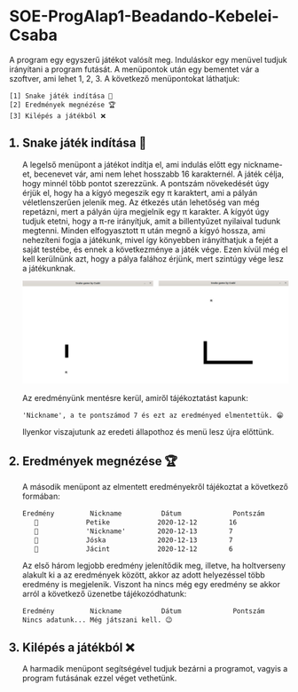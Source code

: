 # SOE-ProgAlap1-Beadando-Kebelei-Csaba
A program egy egyszerű játékot valósít meg. Induláskor egy menüvel tudjuk irányítani a program futását. A menüpontok után egy bementet vár a szoftver, ami lehet 1, 2, 3. A következő menüpontokat láthatjuk:

    [1] Snake játék indítása 🐍
    [2] Eredmények megnézése 🏆
    [3] Kilépés a játékból ❌

<ol>
<h2><li>Snake játék indítása 🐍</h2>
<p> A legelső menüpont a játékot indítja el, ami indulás előtt egy nickname-et, becenevet vár, ami nem lehet hosszabb 16 karakternél. A játék célja, hogy minnél több pontot szerezzünk. A pontszám növekedését úgy érjük el, hogy ha a kígyó megeszik egy π karaktert, ami a pályán véletlenszerűen jelenik meg. Az étkezés után lehetőség van még repetázni, mert a pályán újra megjelnik egy π karakter. A kígyót úgy tudjuk etetni, hogy a π-re irányítjuk, amit a billentyűzet nyilaival tudunk megtenni. Minden elfogyasztott π után megnő a kígyó hossza, ami nehezíteni fogja a játékunk, mivel így könyebben irányíthatjuk a fejét a saját testébe, és ennek a következménye a játék vége. Ezen kívül még el kell kerülnünk azt, hogy a pálya falához érjünk, mert szintúgy vége lesz a játékunknak.</p>

![](gameplay.png)

<p>Az eredményünk mentésre kerül, amiről tájékoztatást kapunk:</p>

    'Nickname', a te pontszámod 7 és ezt az eredményed elmentettük. 😁

<p>Ilyenkor viszajutunk az eredeti állapothoz és menü lesz újra előttünk.</p></li>
<h2><li>Eredmények megnézése 🏆</h2>
<p>A második menüpont az elmentett eredményekről tájékoztat a következő formában:</p>

    Eredmény         Nickname          Dátum             Pontszám
       🥇            Petike            2020-12-12        16
       🥈            'Nickname'        2020-12-13        7
       🥈            Jóska             2020-12-13        7
       🥉            Jácint            2020-12-12        6

<p>Az első három legjobb eredmény jelenítődik meg, illetve, ha holtverseny alakult ki a az eredmények között, akkor az adott helyezéssel több eredmény is megjelenik. Viszont ha nincs még egy eredmény se akkor arról a következő üzenetbe tájékozódhatunk:</p>

    Eredmény         Nickname          Dátum             Pontszám
    Nincs adatunk... Még játszani kell. 😉
</li>

<h2><li>Kilépés a játékból ❌</h2>
<p>A harmadik menüpont segítségével tudjuk bezárni a programot, vagyis a program futásának ezzel véget vethetünk.</p>